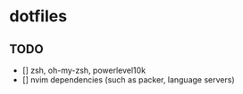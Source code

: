 # dotfiles

## TODO

- [] zsh, oh-my-zsh, powerlevel10k
- [] nvim dependencies (such as packer, language servers)
